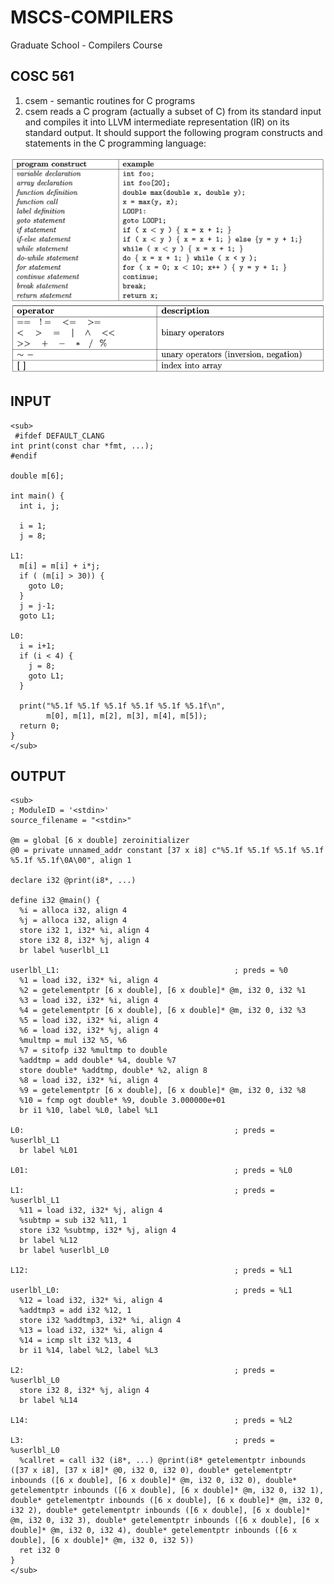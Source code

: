 # MSCS-COMPILERS
Graduate School - Compilers Course

## COSC 561
1. csem - semantic routines for C programs
2. csem reads a C program (actually a subset of C) from its standard input and compiles it into LLVM intermediate representation (IR) on its standard output. It should support the following program constructs and statements in the C programming language:
 
<picture>
  <source media="(prefers-color-scheme: dark)" srcset="/assets/images/Screenshot 2023-05-26 at 10.25.36 AM.png">
  <source media="(prefers-color-scheme: light)" srcset="/assets/images/Screenshot 2023-05-26 at 10.25.36 AM.png">
  <img alt="" src="/assets/images/Screenshot 2023-05-26 at 10.25.36 AM.png">
</picture>

<picture>
  <source media="(prefers-color-scheme: dark)" srcset="/assets/images/Screenshot 2023-05-26 at 10.40.50 AM.png">
  <source media="(prefers-color-scheme: light)" srcset="/assets/images/Screenshot 2023-05-26 at 10.40.50 AM.png">
  <img alt="" src="/assets/images/Screenshot 2023-05-26 at 10.40.50 AM.png">
</picture>

## INPUT
```
<sub>
 #ifdef DEFAULT_CLANG
int print(const char *fmt, ...);
#endif

double m[6];

int main() {
  int i, j;

  i = 1;
  j = 8;

L1:
  m[i] = m[i] + i*j;
  if ( (m[i] > 30)) {
    goto L0;
  }
  j = j-1;
  goto L1;

L0:
  i = i+1;
  if (i < 4) {
    j = 8;
    goto L1;
  }

  print("%5.1f %5.1f %5.1f %5.1f %5.1f %5.1f\n",
        m[0], m[1], m[2], m[3], m[4], m[5]);
  return 0;
}
</sub>
```

## OUTPUT


```
<sub>
; ModuleID = '<stdin>'
source_filename = "<stdin>"

@m = global [6 x double] zeroinitializer
@0 = private unnamed_addr constant [37 x i8] c"%5.1f %5.1f %5.1f %5.1f %5.1f %5.1f\0A\00", align 1

declare i32 @print(i8*, ...)

define i32 @main() {
  %i = alloca i32, align 4
  %j = alloca i32, align 4
  store i32 1, i32* %i, align 4
  store i32 8, i32* %j, align 4
  br label %userlbl_L1

userlbl_L1:                                       ; preds = %0
  %1 = load i32, i32* %i, align 4
  %2 = getelementptr [6 x double], [6 x double]* @m, i32 0, i32 %1
  %3 = load i32, i32* %i, align 4
  %4 = getelementptr [6 x double], [6 x double]* @m, i32 0, i32 %3
  %5 = load i32, i32* %i, align 4
  %6 = load i32, i32* %j, align 4
  %multmp = mul i32 %5, %6
  %7 = sitofp i32 %multmp to double
  %addtmp = add double* %4, double %7
  store double* %addtmp, double* %2, align 8
  %8 = load i32, i32* %i, align 4
  %9 = getelementptr [6 x double], [6 x double]* @m, i32 0, i32 %8
  %10 = fcmp ogt double* %9, double 3.000000e+01
  br i1 %10, label %L0, label %L1

L0:                                               ; preds = %userlbl_L1
  br label %L01

L01:                                              ; preds = %L0

L1:                                               ; preds = %userlbl_L1
  %11 = load i32, i32* %j, align 4
  %subtmp = sub i32 %11, 1
  store i32 %subtmp, i32* %j, align 4
  br label %L12
  br label %userlbl_L0

L12:                                              ; preds = %L1

userlbl_L0:                                       ; preds = %L1
  %12 = load i32, i32* %i, align 4
  %addtmp3 = add i32 %12, 1
  store i32 %addtmp3, i32* %i, align 4
  %13 = load i32, i32* %i, align 4
  %14 = icmp slt i32 %13, 4
  br i1 %14, label %L2, label %L3

L2:                                               ; preds = %userlbl_L0
  store i32 8, i32* %j, align 4
  br label %L14

L14:                                              ; preds = %L2

L3:                                               ; preds = %userlbl_L0
  %callret = call i32 (i8*, ...) @print(i8* getelementptr inbounds ([37 x i8], [37 x i8]* @0, i32 0, i32 0), double* getelementptr inbounds ([6 x double], [6 x double]* @m, i32 0, i32 0), double* getelementptr inbounds ([6 x double], [6 x double]* @m, i32 0, i32 1), double* getelementptr inbounds ([6 x double], [6 x double]* @m, i32 0, i32 2), double* getelementptr inbounds ([6 x double], [6 x double]* @m, i32 0, i32 3), double* getelementptr inbounds ([6 x double], [6 x double]* @m, i32 0, i32 4), double* getelementptr inbounds ([6 x double], [6 x double]* @m, i32 0, i32 5))
  ret i32 0
}
</sub>
```
